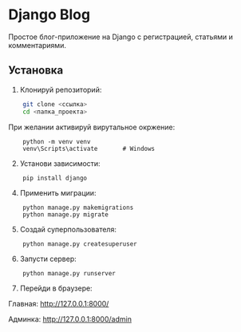 # Django Blog

Простое блог-приложение на Django с регистрацией, статьями и комментариями.

## Установка

1. Клонируй репозиторий:

```bash
    git clone <ссылка>
    cd <папка_проекта>
```
При желании активируй вирутальное окржение: 
```
    python -m venv venv
    venv\Scripts\activate       # Windows
```
2. Установи зависимости:
``` 
    pip install django
```
4. Применить миграции:
```
    python manage.py makemigrations
    python manage.py migrate
```
5. Создай суперпользователя:
```
    python manage.py createsuperuser
```
6. Запусти сервер:

```
    python manage.py runserver
```

7. Перейди в браузере:

Главная: http://127.0.0.1:8000/

Админка: http://127.0.0.1:8000/admin
